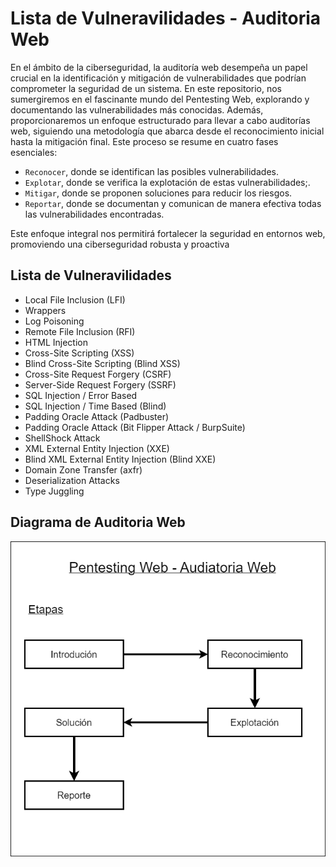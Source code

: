 # Lista de Vulneravilidades - Auditoria Web

En el ámbito de la ciberseguridad, la auditoría web desempeña un papel crucial en la identificación y mitigación de vulnerabilidades que podrían comprometer la seguridad de un sistema. En este repositorio, nos sumergiremos en el fascinante mundo del Pentesting Web, explorando y documentando las vulnerabilidades más conocidas. Además, proporcionaremos un enfoque estructurado para llevar a cabo auditorías web, siguiendo una metodología que abarca desde el reconocimiento inicial hasta la mitigación final. Este proceso se resume en cuatro fases esenciales: 

- `Reconocer`, donde se identifican las posibles vulnerabilidades.
- `Explotar`, donde se verifica la explotación de estas vulnerabilidades;.
- `Mitigar`, donde se proponen soluciones para reducir los riesgos.
- `Reportar`, donde se documentan y comunican de manera efectiva todas las vulnerabilidades encontradas. 

Este enfoque integral nos permitirá fortalecer la seguridad en entornos web, promoviendo una ciberseguridad robusta y proactiva



## Lista de Vulneravilidades

- Local File Inclusion (LFI)
- Wrappers
- Log Poisoning
- Remote File Inclusion (RFI)
- HTML Injection
- Cross-Site Scripting (XSS)
- Blind Cross-Site Scripting (Blind XSS)
- Cross-Site Request Forgery (CSRF)
- Server-Side Request Forgery (SSRF)
- SQL Injection / Error Based
- SQL Injection / Time Based (Blind)
- Padding Oracle Attack (Padbuster)
- Padding Oracle Attack (Bit Flipper Attack / BurpSuite)
- ShellShock Attack
- XML External Entity Injection (XXE)
- Blind XML External Entity Injection (Blind XXE)
- Domain Zone Transfer (axfr)
- Deserialization Attacks
- Type Juggling

## Diagrama de Auditoria Web

![Descripción de la imagen](/img/diagrama.png)


